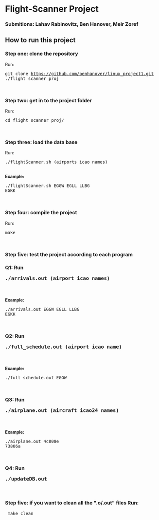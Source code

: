 # Flight-Scanner Project


### **Submitions**: Lahav Rabinovitz, Ben Hanover, Meir Zoref


## **How to run this project**
### **Step one**: clone the repository<br>
 Run: <pre>git clone https://github.com/benhanover/linux_project1.git ./flight_scanner_proj</pre><br>
### **Step two**: get in to the project folder<br>
Run: <pre>cd flight_scanner_proj/</pre><br>
### **Step three**: load the data base<br>
Run: <pre>./flightScanner.sh (airports icao names)</pre><br>
**Example:** <pre>./flightScanner.sh EGGW EGLL LLBG EGKK</pre><br>
### **Step four**: compile the project<br>
Run:<pre>make</pre><br>
### **Step five**: test the project according to each program<br>
### Q1: Run <pre> ./arrivals.out (airport icao names)</pre><br>
**Example:** <pre>./arrivals.out EGGW EGLL LLBG EGKK</pre><br>
### Q2: Run <pre> ./full_schedule.out (airport icao name)</pre><br>
**Example:** <pre>./full_schedule.out EGGW</pre><br>
### Q3: Run <pre> ./airplane.out (aircraft icao24 names)</pre><br>
**Example:** <pre>./airplane.out 4c808e 73806a</pre><br>
### Q4: Run <pre>./updateDB.out</pre><br>
### **Step five**: if you want to clean all the ".o/.out" files Run:<br>
<pre> make clean</pre>



